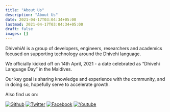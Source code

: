 ```yaml
---
title: "About Us"
description: "About Us"
date: 2021-04-17T03:04:34+05:00
lastmod: 2021-04-17T03:04:34+05:00
draft: false
images: []
---
```

DhivehiAI is a group of developers, engineers, researchers and academics focused on supporting technology around the Dhivehi language.

We officially kicked off on 14th April, 2021 - a date celebrated as “Dhivehi Language Day” in the Maldives.

Our key goal is sharing knowledge and experience with the community, and in doing so, hopefully serve to accelerate growth.

Also find us on:

[![Github](https://img.shields.io/badge/GitHub-100000?style=for-the-badge&logo=github&logoColor=white)](https://github.com/DhivehiAI)
[![Twitter](https://img.shields.io/badge/Twitter-1DA1F2?style=for-the-badge&logo=twitter&logoColor=white)](https://twitter.com/dhivehiai)
[![Facebook](https://img.shields.io/badge/Facebook-1877F2?style=for-the-badge&logo=facebook&logoColor=white)](https://facebook.com/DhivehiAI)
[![Youtube](https://img.shields.io/badge/YouTube-FF0000?style=for-the-badge&logo=youtube&logoColor=white)](https://www.youtube.com/channel/UCSEYqQ1z6AzZGJqFhUK2GJg)
